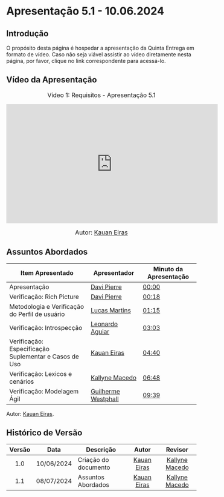 # Apresentação 5.1 - 10.06.2024

## Introdução

O propósito desta página é hospedar a apresentação da Quinta Entrega em formato de vídeo. Caso não seja viável assistir ao vídeo diretamente nesta página, por favor, clique no link correspondente para acessá-lo.

## Vídeo da Apresentação

<center>

<font size="3"><p>Vídeo 1: Requisitos - Apresentação 5.1</p></font>

<iframe width="560" height="315" src="https://www.youtube.com/embed/HV_qSQBEMZI?si=9imzgY0kxvaRMm5k" title="YouTube video player" frameborder="0" allow="accelerometer; autoplay; clipboard-write; encrypted-media; gyroscope; picture-in-picture; web-share" referrerpolicy="strict-origin-when-cross-origin" allowfullscreen></iframe>

<font size="3"><p>Autor: [Kauan Eiras](https://github.com/kauaneiras) </p></font>

</center>

## Assuntos Abordados

| Item Apresentado | Apresentador | Minuto da Apresentação |
| ---------------- | ------------ | ---------------------- |
| Apresentação | [Davi Pierre](https://github.com/DaviPierre) | [00:00](https://www.youtube.com/embed/HV_qSQBEMZI?si=9imzgY0kxvaRMm5k) |
| Verificação: Rich Picture | [Davi Pierre](https://github.com/DaviPierre) | [00:18](https://youtu.be/HV_qSQBEMZI?t=18) |
| Metodologia e Verificação do Perfil de usuário | [Lucas Martins](https://github.com/martinsglucas) | [01:15](https://youtu.be/HV_qSQBEMZI?t=75) |
| Verificação: Introspecção | [Leonardo Aguiar](https://github.com/Leonardo0o0) | [03:03](https://youtu.be/HV_qSQBEMZI?t=183) |
| Verificação: Especificação Suplementar e Casos de Uso | [Kauan Eiras](https://github.com/kauaneiras) | [04:40](https://youtu.be/HV_qSQBEMZI) |
| Verificação: Lexicos e cenários | [Kallyne Macedo](https://github.com/kalipassos) | [06:48](https://youtu.be/HV_qSQBEMZI?t=408) |
| Verificação: Modelagem Ágil | [Guilherme Westphall](https://github.com/west7) | [09:39](https://youtu.be/HV_qSQBEMZI?t=582) |


Autor: [Kauan Eiras](https://github.com/kauaneiras).


## Histórico de Versão

| Versão | Data | Descrição | Autor | Revisor
|:------:|:----:|-----------|:-----:|:------:
| 1.0 | 10/06/2024 | Criação do documento |  [Kauan Eiras](https://github.com/kauaneiras) | [Kallyne Macedo](https://github.com/kalipassos) |
| 1.1 | 08/07/2024 | Assuntos Abordados | [Kauan Eiras](https://github.com/kauaneiras) | [Kallyne Macedo](http://github.com/kalipassos) ||